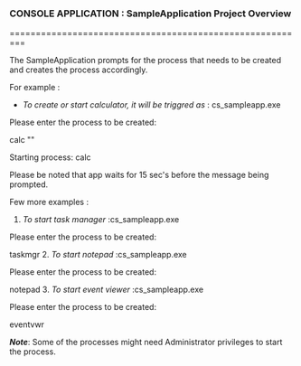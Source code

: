 
### CONSOLE APPLICATION : SampleApplication Project Overview
=========================================================

The SampleApplication prompts for the process that needs to be created and creates the process accordingly.

 For example : 
 + _To create or start calculator, it will be triggred as_ : cs_sampleapp.exe
 
  Please enter the process to be created:
  
  calc "<Name of the process to create>"
  
  Starting process: calc
  
Please be noted that app waits for 15 sec's before the message being prompted. 

Few more examples : 
1. _To start task manager_ :cs_sampleapp.exe
 
  Please enter the process to be created:
 
  taskmgr
2. _To start notepad_ :cs_sampleapp.exe
 
  Please enter the process to be created:
 
  notepad
3. _To start event viewer_ :cs_sampleapp.exe
 
  Please enter the process to be created:
 
  eventvwr

_**Note**_: Some of the processes might need Administrator privileges to start the process.